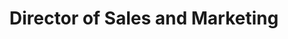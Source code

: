---
name: Gina Borovica
draft: false
title: Director of Sales and Marketing
quote: >-
  I value working for a 50+ year old family owned company and take pride in
  promoting Merritt’s artistry and interior solutions. Being able to work
  alongside our team of talented artisans motivates and inspires me every day.
details: >-
  As part of the Merritt team for almost 8 years now, Gina Borovica is currently
  Merritt’s Director of Marketing. Creating the Merritt story and educating the
  world on Merritt’s handcrafted woodwork and many other capabilities is her
  primary focus. Gina also spends time collaborating with the internal Merritt
  team to innovate and continuously improve processes to ensure Merritt’s
  clients receive bespoke interiors with flawless execution. Prior to her career
  at Merritt, Gina has held various positions as Chief of Staff, Director of
  Marketing, Product Developer and Product Manager for multiple different
  companies and industries. Working for entrepreneurial start-ups, corporations
  and family owned businesses, Gina has been exposed to a lot of diversity in
  her roles and is certainly willing and capable of taking on any challenge to
  help Merritt grow and succeed. In her free time, Gina loves spending time
  outdoors and on the water. Family is extremely important to her and she is the
  proud mother of her daughter Allison.
image: /uploads/gab.jpg
display_number: 4
lang: en
_comments:
  image: file should be ~600px wide
  lang: '''en'' for english, ''de'' for german (lowercase)'
  draft: drafts are saved but not published
---